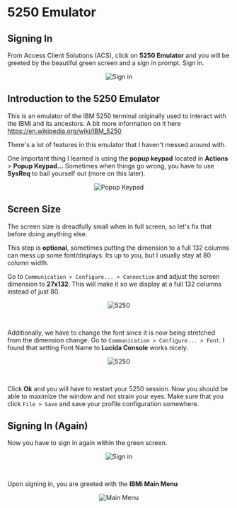 # 5250 Emulator


## Signing In
From Access Client Solutions (ACS), click on **5250 Emulator** and you will be greeted by the beautiful green screen and a sign in prompt. Sign in.

<figure align="center">
	<img src="./core/ibmi/_assets/signon-01.PNG" alt="Sign in" />
</figure>


## Introduction to the 5250 Emulator

This is an emulator of the IBM 5250 terminal originally used to interact with the IBMi and its ancestors. A bit more information on it here https://en.wikipedia.org/wiki/IBM_5250

There's a lot of features in this emulator that I haven't messed around with.

One important thing I learned is using the **popup keypad** located in **Actions** > **Popup Keypad...**
Sometimes when things go wrong, you have to use **SysReq** to bail yourself out (more on this later).
<figure align="center">
	<img src="./core/ibmi/_assets/5250-01.PNG" alt="Popup Keypad" />
</figure>


## Screen Size
The screen size is dreadfully small when in full screen, so let's fix that before doing anything else. 

This step is **optional**, sometimes putting the dimension to a full 132 columns can
mess up some font/displays. Its up to you, but I usually stay at 80 column width.

Go to ```Communication > Configure... > Connection``` and adjust the screen dimension to **27x132**.
This will make it so we display at a full 132 columns instead of just 80.
<figure align="center">
	<img src="./core/ibmi/_assets/5250-03.PNG" alt="5250" />
</figure>

<br>

Additionally, we have to change the font since it is now being stretched from the dimension change.
Go to ```Communication > Configure... > Font```. I found that setting Font Name to **Lucida Console** works nicely.
<figure align="center">
	<img src="./core/ibmi/_assets/5250-04.PNG" alt="5250" />
</figure>

<br>

Click **Ok** and you will have to restart your 5250 session.
Now you should be able to maximize the window and not strain your eyes.
Make sure that you click ```File > Save``` and save your profile configuration somewhere.


## Signing In (Again)
Now you have to sign in again within the green screen.
<figure align="center">
	<img src="./core/ibmi/_assets/signon-02.PNG" alt="Sign in" />
</figure>

<br>

Upon signing in, you are greeted with the **IBMi Main Menu**
<figure align="center">
	<img src="./core/ibmi/_assets/5250-02.PNG" alt="Main Menu" />
</figure>
